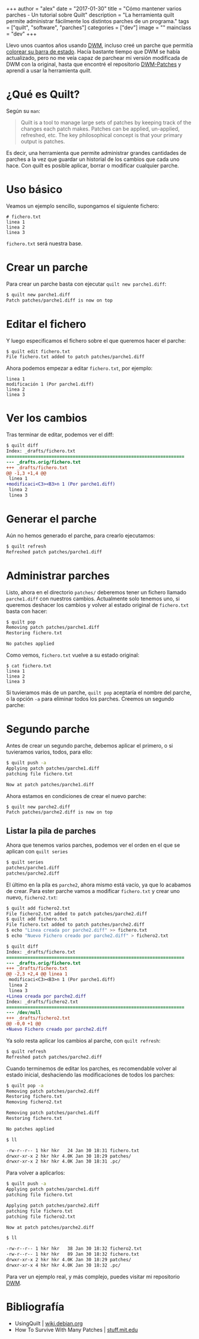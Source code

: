 +++
author = "alex"
date = "2017-01-30"
title = "Cómo mantener varios parches - Un tutorial sobre Quilt"
description = "La herramienta quilt permite administrar fácilmente los distintos parches de un programa."
tags = ["quilt", "software", "parches"]
categories = ["dev"]
image = ""
mainclass = "dev"
+++

Llevo unos cuantos años usando [DWM](https://elbauldelprogramador.com//tags/dwm/ "DWM"), incluso creé un parche que permitía [colorear su barra de estado](https://elbauldelprogramador.com/statuscolor-dwm-6-1/ "Colorear la barra de estado con Simple StatusColor en DWM 6.1"). Hacía bastante tiempo que DWM se había actualizado, pero no me veía capaz de parchear mi versión modificada de DWM con la original, hasta que encontré el repositorio <a href="https://github.com/jceb/dwm-patches" target="_blank" title="DWM-Patches">DWM-Patches</a> y aprendí a usar la herramienta _quilt_.

# ¿Qué es Quilt?

Según su `man`:

> Quilt is a tool to manage large sets of patches by keeping track of the changes each patch makes. Patches can be applied, un-applied, refreshed, etc. The key philosophical concept is that your primary output is patches.

Es decir, una herramienta que permite administrar grandes cantidades de parches a la vez que guardar un historial de los cambios que cada uno hace. Con _quilt_ es posible aplicar, borrar o modificar cualquier parche.

<!--more--><!--ad-->

# Uso básico

Veamos un ejemplo sencillo, supongamos el siguiente fichero:

```text
# fichero.txt
linea 1
linea 2
linea 3
```

`fichero.txt` será nuestra base.

# Crear un parche

Para crear un parche basta con ejecutar `quilt new parche1.diff`:

```bash
$ quilt new parche1.diff
Patch patches/parche1.diff is now on top
```

# Editar el fichero

Y luego especificamos el fichero sobre el que queremos hacer el parche:

```bash
$ quilt edit fichero.txt
File fichero.txt added to patch patches/parche1.diff
```

Ahora podemos empezar a editar `fichero.txt`, por ejemplo:

```text
linea 1
modificación 1 (Por parche1.diff)
linea 2
linea 3
```

# Ver los cambios

Tras terminar de editar, podemos ver el diff:

```diff
$ quilt diff
Index: _drafts/fichero.txt
===================================================================
--- _drafts.orig/fichero.txt
+++ _drafts/fichero.txt
@@ -1,3 +1,4 @@
 linea 1
+modificaci<C3><B3>n 1 (Por parche1.diff)
 linea 2
 linea 3
```

# Generar el parche

Aún no hemos generado el parche, para crearlo ejecutamos:

```bash
$ quilt refresh
Refreshed patch patches/parche1.diff
```

# Administrar parches

Listo, ahora en el directorio `patches/` deberemos tener un fichero llamado `parche1.diff` con nuestros cambios. Actualmente solo tenemos uno, si queremos deshacer los cambios y volver al estado original de `fichero.txt` basta con hacer:

```bash
$ quilt pop
Removing patch patches/parche1.diff
Restoring fichero.txt

No patches applied
```

Como vemos, `fichero.txt` vuelve a su estado original:

```text
$ cat fichero.txt
linea 1
linea 2
linea 3
```

Si tuvieramos más de un parche, `quilt pop` aceptaría el nombre del parche, o la opción `-a` para eliminar todos los parches. Creemos un segundo parche:

# Segundo parche

Antes de crear un segundo parche, debemos aplicar el primero, o si tuvieramos varios, todos, para ello:

```bash
$ quilt push -a
Applying patch patches/parche1.diff
patching file fichero.txt

Now at patch patches/parche1.diff
```

Ahora estamos en condiciones de crear el nuevo parche:

```bash
$ quilt new parche2.diff
Patch patches/parche2.diff is now on top
```

## Listar la pila de parches

Ahora que tenemos varios parches, podemos ver el orden en el que se aplican con `quilt series`

```bash
$ quilt series
patches/parche1.diff
patches/parche2.diff
```
El último en la pila es `parche2`, ahora mismo está vacío, ya que lo acabamos de crear. Para ester parche vamos a modificar `fichero.txt` y crear uno nuevo, `fichero2.txt`:


```bash
$ quilt add fichero2.txt
File fichero2.txt added to patch patches/parche2.diff
$ quilt add fichero.txt
File fichero.txt added to patch patches/parche2.diff
$ echo "Linea creada por parche2.diff" >> fichero.txt
$ echo "Nuevo Fichero creado por parche2.diff" > fichero2.txt
```

``` diff
$ quilt diff
Index: _drafts/fichero.txt
===================================================================
--- _drafts.orig/fichero.txt
+++ _drafts/fichero.txt
@@ -2,3 +2,4 @@ linea 1
 modificaci<C3><B3>n 1 (Por parche1.diff)
 linea 2
 linea 3
+Linea creada por parche2.diff
Index: _drafts/fichero2.txt
===================================================================
--- /dev/null
+++ _drafts/fichero2.txt
@@ -0,0 +1 @@
+Nuevo Fichero creado por parche2.diff
```

Ya solo resta aplicar los cambios al parche, con `quilt refresh`:

```bash
$ quilt refresh
Refreshed patch patches/parche2.diff
```

Cuando terminemos de editar los parches, es recomendable volver al estado inicial, deshaciendo las modificaciones de todos los parches:

```bash
$ quilt pop -a
Removing patch patches/parche2.diff
Restoring fichero.txt
Removing fichero2.txt

Removing patch patches/parche1.diff
Restoring fichero.txt

No patches applied

$ ll

-rw-r--r-- 1 hkr hkr   24 Jan 30 18:31 fichero.txt
drwxr-xr-x 2 hkr hkr 4.0K Jan 30 18:29 patches/
drwxr-xr-x 2 hkr hkr 4.0K Jan 30 18:31 .pc/
```

Para volver a aplicarlos:

```bash
$ quilt push -a
Applying patch patches/parche1.diff
patching file fichero.txt

Applying patch patches/parche2.diff
patching file fichero.txt
patching file fichero2.txt

Now at patch patches/parche2.diff

$ ll

-rw-r--r-- 1 hkr hkr   38 Jan 30 18:32 fichero2.txt
-rw-r--r-- 1 hkr hkr   89 Jan 30 18:32 fichero.txt
drwxr-xr-x 2 hkr hkr 4.0K Jan 30 18:29 patches/
drwxr-xr-x 4 hkr hkr 4.0K Jan 30 18:32 .pc/
```

Para ver un ejemplo real, y más complejo, puedes visitar mi repositorio <a href="https://github.com/algui91/myDWM" target="_blank" title="DWM">DWM</a>.

# Bibliografía

- UsingQuilt | <a href="https://wiki.debian.org/UsingQuilt" target="_blank" title="Using Quilt | Debian Wiki">wiki.debian.org</a>
- How To Survive With Many Patches | <a href="https://stuff.mit.edu/afs/athena/system/i386_deb50/os/usr/share/doc/quilt/quilt.html" target="_blank" title="How to survive with many patches">stuff.mit.edu</a>
